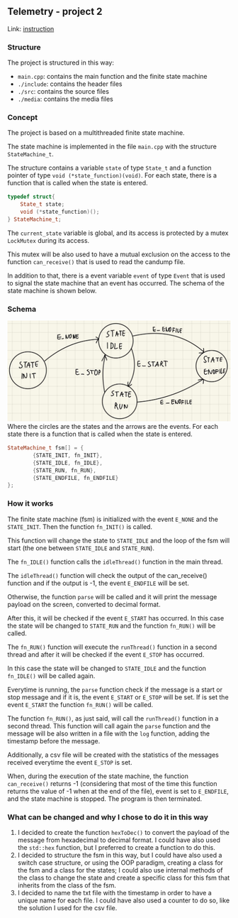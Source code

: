 ## Telemetry - project 2

Link: [instruction](eagle_readme.md)

### Structure
The project is structured in this way:
- `main.cpp`: contains the main function and the finite state machine
- `./include`: contains the header files
- `./src`: contains the source files
- `./media`: contains the media files


### Concept
The project is based on a multithreaded finite state machine.

The state machine is implemented in the file `main.cpp` with the structure `StateMachine_t`.

The structure contains a variable `state` of type `State_t` and a function pointer of type `void (*state_function)(void)`.
For each state, there is a function that is called when the state is entered.

```c++
typedef struct{
    State_t state;
    void (*state_function)();
} StateMachine_t;
```

The `current_state` variable is global, and its access is protected by a mutex `LockMutex` during its access.

This mutex will be also used to have a mutual exclusion on the access to the function `can_receive()` that is used to read the candump file.

In addition to that, there is a event variable `event` of type `Event` that is used to signal the state machine that an event has occurred.
The schema of the state machine is shown below.  

### Schema
![Finite State Machine](media/fsm.jpeg "a title")
Where the circles are the states and the arrows are the events.
For each state there is a function that is called when the state is entered.
```c++
StateMachine_t fsm[] = {
        {STATE_INIT, fn_INIT},
        {STATE_IDLE, fn_IDLE},
        {STATE_RUN, fn_RUN},
        {STATE_ENDFILE, fn_ENDFILE}
};
```

### How it works
The finite state machine (fsm) is initialized with the event `E_NONE` and the `STATE_INIT`. Then the function `fn_INIT()` is called.

This function will change the state to `STATE_IDLE` and the loop of the fsm will start (the one between `STATE_IDLE` and `STATE_RUN`).

The `fn_IDLE()` function calls the `idleThread()` function in the main thread.

The `idleThread()` function will check the output of the can_receive() function and if the output is -1, the event `E_ENDFILE` will be set.

Otherwise, the function `parse` will be called and it will print the message payload on the screen, converted to decimal format.

After this, it will be checked if the event `E_START` has occurred.
In this case the state will be changed to `STATE_RUN` and the function `fn_RUN()` will be called.

The `fn_RUN()` function will execute the `runThread()` function in a second thread and after it will be checked if the event `E_STOP` has occurred.

In this case the state will be changed to `STATE_IDLE` and the function `fn_IDLE()` will be called again.


Everytime is running, the `parse` function check if the message is a start or stop message and if it is, the event `E_START` or `E_STOP` will be set.
If is set the event `E_START` the function `fn_RUN()` will be called.

The function `fn_RUN()`, as just said, will call the `runThread()` function in a second thread.
This function will call again the `parse` function and the message will be also written in a file with the `log` function, adding the timestamp before the message.

Additionally, a csv file will be created with the statistics of the messages received everytime the event `E_STOP` is set.

When, during the execution of the state machine, the function `can_receive()` returns -1 (considering that most of the time this function returns the value of -1 when at the end of the file), event is set to `E_ENDFILE`, and the state machine is stopped. The program is then terminated.

### What can be changed and why I chose to do it in this way
1. I decided to create the function `hexToDec()` to convert the payload of the message from hexadecimal to decimal format. I could have also used the `std::hex` function, but I preferred to create a function to do this.
2. I decided to structure the fsm in this way, but I could have also used a switch case structure, or using the OOP paradigm, creating a class for the fsm and a class for the states; I could also use internal methods of the class to change the state and create a specific class for this fsm that inherits from the class of the fsm.
3. I decided to name the txt file with the timestamp in order to have a unique name for each file. I could have also used a counter to do so, like the solution I used for the csv file.